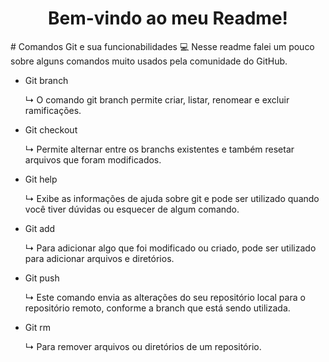 <h1 align="center"> Bem-vindo ao meu Readme! </h1>
# Comandos Git e sua funcionabilidades 💻
Nesse readme falei um pouco sobre alguns comandos muito usados pela comunidade do GitHub.

- Git branch
  <p>↳ O comando git branch permite criar, listar, renomear e excluir ramificações.</p>
- Git checkout
  <p>↳ Permite alternar entre os branchs existentes e também resetar arquivos que foram modificados.</p>
- Git help
  <p>↳ Exibe as informações de ajuda sobre git e pode ser utilizado quando você tiver dúvidas ou esquecer de algum comando.</p>
- Git add
  <p>↳ Para adicionar algo que foi modificado ou criado, pode ser utilizado para adicionar arquivos e diretórios.</p>
- Git push
  <p>↳ Este comando envia as alterações do seu repositório local para o repositório remoto, conforme a branch que está sendo utilizada.</p>
- Git rm
  <p>↳ Para remover arquivos ou diretórios de um repositório.</p>
